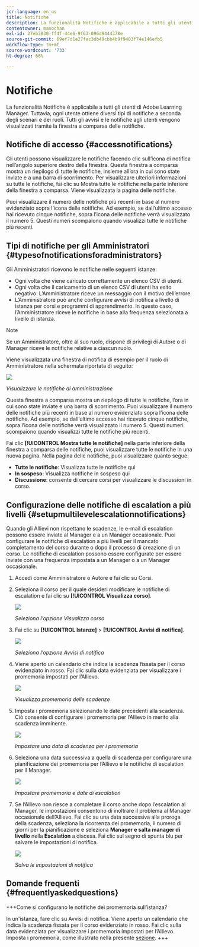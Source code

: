 ```yaml
---
jcr-language: en_us
title: Notifiche
description: La funzionalità Notifiche è applicabile a tutti gli utenti di Adobe Learning Manager. Tuttavia, ogni utente ottiene diversi tipi di notifiche in diversi scenari in base al proprio ruolo.
contentowner: manochan
exl-id: 27eb3830-ff4f-44e6-9f63-096d9444378e
source-git-commit: 69ef7d1e27fac3db49cbb4b9f9403f74e146efb5
workflow-type: tm+mt
source-wordcount: '733'
ht-degree: 66%

---
```


# Notifiche

La funzionalità Notifiche è applicabile a tutti gli utenti di Adobe Learning Manager. Tuttavia, ogni utente ottiene diversi tipi di notifiche a seconda degli scenari e dei ruoli. Tutti gli avvisi e le notifiche agli utenti vengono visualizzati tramite la finestra a comparsa delle notifiche.

## Notifiche di accesso {#accessnotifications}

Gli utenti possono visualizzare le notifiche facendo clic sull’icona di notifica nell’angolo superiore destro della finestra. Questa finestra a comparsa mostra un riepilogo di tutte le notifiche, insieme all’ora in cui sono state inviate e a una barra di scorrimento. Per visualizzare ulteriori informazioni su tutte le notifiche, fai clic su Mostra tutte le notifiche nella parte inferiore della finestra a comparsa. Viene visualizzata la pagina delle notifiche.

Puoi visualizzare il numero delle notifiche più recenti in base al numero evidenziato sopra l’icona delle notifiche. Ad esempio, se dall’ultimo accesso hai ricevuto cinque notifiche, sopra l’icona delle notifiche verrà visualizzato il numero 5. Questi numeri scompaiono quando visualizzi tutte le notifiche più recenti.

## Tipi di notifiche per gli Amministratori {#typesofnotificationsforadministrators}

Gli Amministratori ricevono le notifiche nelle seguenti istanze:

* Ogni volta che viene caricato correttamente un elenco CSV di utenti.
* Ogni volta che il caricamento di un elenco CSV di utenti ha esito negativo. L’Amministratore riceve un messaggio con il motivo dell’errore.
* L’Amministratore può anche configurare avvisi di notifica a livello di istanza per corsi e programmi di apprendimento. In questo caso, l’Amministratore riceve le notifiche in base alla frequenza selezionata a livello di istanza.

>[!NOTE]
>
>Se un Amministratore, oltre al suo ruolo, dispone di privilegi di Autore o di Manager riceve le notifiche relative a ciascun ruolo.

Viene visualizzata una finestra di notifica di esempio per il ruolo di Amministratore nella schermata riportata di seguito:

![](assets/admin-notification.png)

*Visualizzare le notifiche di amministrazione*

Questa finestra a comparsa mostra un riepilogo di tutte le notifiche, l’ora in cui sono state inviate e una barra di scorrimento. Puoi visualizzare il numero delle notifiche più recenti in base al numero evidenziato sopra l’icona delle notifiche. Ad esempio, se dall’ultimo accesso hai ricevuto cinque notifiche, sopra l’icona delle notifiche verrà visualizzato il numero 5. Questi numeri scompaiono quando visualizzi tutte le notifiche più recenti.

Fai clic **[!UICONTROL Mostra tutte le notifiche]** nella parte inferiore della finestra a comparsa delle notifiche, puoi visualizzare tutte le notifiche in una nuova pagina. Nella pagina delle notifiche, puoi visualizzare quanto segue:

* **Tutte le notifiche**: Visualizza tutte le notifiche qui
* **In sospeso**: Visualizza notifiche in sospeso qui
* **Discussione**: consente di cercare corsi per visualizzare le discussioni in corso.

## Configurazione delle notifiche di escalation a più livelli {#setupmultilevelescalationnotifications}

Quando gli Allievi non rispettano le scadenze, le e-mail di escalation possono essere inviate al Manager e a un Manager occasionale. Puoi configurare le notifiche di escalation a più livelli per il mancato completamento del corso durante o dopo il processo di creazione di un corso. Le notifiche di escalation possono essere configurate per essere inviate con una frequenza impostata a un Manager o a un Manager occasionale.

1. Accedi come Amministratore o Autore e fai clic su Corsi.
1. Seleziona il corso per il quale desideri modificare le notifiche di escalation e fai clic su **[!UICONTROL Visualizza corso]**.

   ![](assets/view-courses.png)

   *Seleziona l’opzione Visualizza corso*

1. Fai clic su **[!UICONTROL Istanze]** > **[!UICONTROL Avvisi di notifica]**.

   ![](assets/notification-alert.png)

   *Seleziona l’opzione Avvisi di notifica*

1. Viene aperto un calendario che indica la scadenza fissata per il corso evidenziato in rosso. Fai clic sulla data evidenziata per visualizzare i promemoria impostati per l’Allievo.

   ![](assets/deadline-calender.png)

   *Visualizza promemoria delle scadenze*

1. Imposta i promemoria selezionando le date precedenti alla scadenza. Ciò consente di configurare i promemoria per l’Allievo in merito alla scadenza imminente.

   ![](assets/deadline-reminder.png)

   *Impostare una data di scadenza per i promemoria*

1. Seleziona una data successiva a quella di scadenza per configurare una pianificazione dei promemoria per l’Allievo e le notifiche di escalation per il Manager.

   ![](assets/set-reminders-andescalation.png)

   *Impostare promemoria e date di escalation*

1. Se l’Allievo non riesce a completare il corso anche dopo l’escalation al Manager, le impostazioni consentono di inoltrare il problema al Manager occasionale dell’Allievo. Fai clic su una data successiva alla proroga della scadenza, seleziona la ricorrenza dei promemoria, il numero di giorni per la pianificazione e seleziona **Manager e salta manager di livello** nella **Escalation** a discesa. Fai clic sul segno di spunta blu per salvare le impostazioni di notifica.

   ![](assets/reminder-to-managerandskipmanager.png)

   *Salva le impostazioni di notifica*

## Domande frequenti {#frequentlyaskedquestions}

+++Come si configurano le notifiche dei promemoria sull’istanza?

In un&#39;istanza, fare clic su Avvisi di notifica. Viene aperto un calendario che indica la scadenza fissata per il corso evidenziato in rosso. Fai clic sulla data evidenziata per visualizzare i promemoria impostati per l’Allievo. Imposta i promemoria, come illustrato nella presente [sezione](user-notifications.md#Setupmultilevelescalationnotifications).
+++
